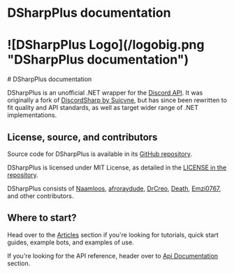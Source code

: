 <h1 class="delet-this">DSharpPlus documentation</h1>
<h1 class="logo-center">![DSharpPlus Logo](/logobig.png "DSharpPlus documentation")</h1>
# DSharpPlus documentation

DSharpPlus is an unofficial .NET wrapper for the [Discord API](https://discordapp.com/developers/docs/intro "Discord API"). 
It was originally a fork of [DiscordSharp by Suicvne](https://github.com/suicvne/DiscordSharp), but has since been rewritten 
to fit quality and API standards, as well as target wider range of .NET implementations.

## License, source, and contributors

Source code for DSharpPlus is available in its [GitHub repository](https://github.com/NaamloosDT/DSharpPlus).

DSharpPlus is licensed under MIT License, as detailed in the [LICENSE in the repository](https://github.com/NaamloosDT/DSharpPlus/blob/master/LICENSE).

DSharpPlus consists of [Naamloos](https://github.com/NaamloosDT), [afroraydude](https://github.com/afroraydude), 
[DrCreo](https://github.com/DrCreo), [Death](https://github.com/DeathGameDev), [Emzi0767](https://github.com/Emzi0767), 
and other contributors.

## Where to start?

Head over to the [Articles](/articles/intro.html) section if you're looking for tutorials, quick start guides, example bots, 
and examples of use.

If you're looking for the API reference, header over to [Api Documentation](/api/index.html) section.